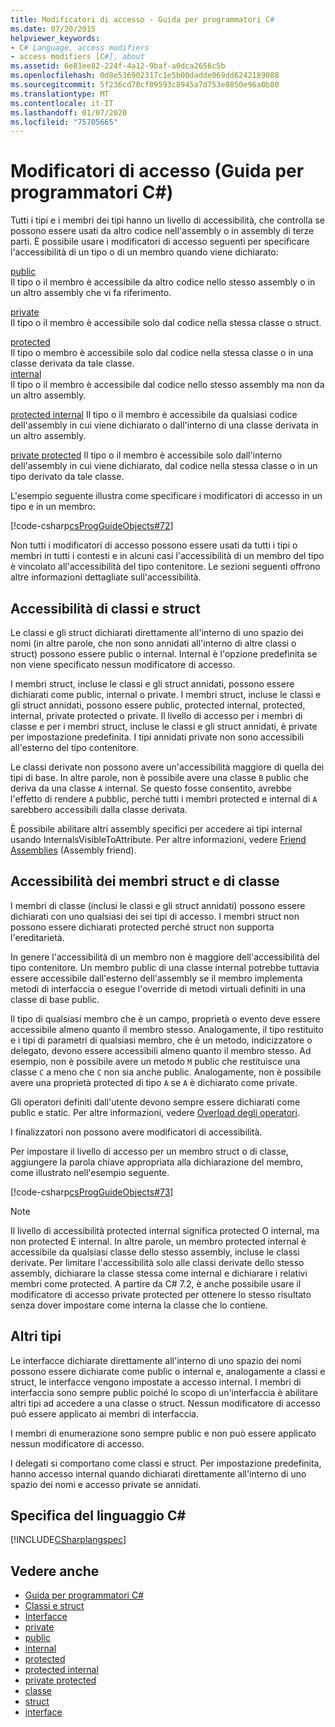 ```yaml
---
title: Modificatori di accesso - Guida per programmatori C#
ms.date: 07/20/2015
helpviewer_keywords:
- C# Language, access modifiers
- access modifiers [C#], about
ms.assetid: 6e81ee82-224f-4a12-9baf-a0dca2656c5b
ms.openlocfilehash: 0d8e536902317c1e5b00dadde069dd6242189088
ms.sourcegitcommit: 5f236cd78cf09593c8945a7d753e0850e96a0b80
ms.translationtype: MT
ms.contentlocale: it-IT
ms.lasthandoff: 01/07/2020
ms.locfileid: "75705665"
---
```

# <a name="access-modifiers-c-programming-guide"></a>Modificatori di accesso (Guida per programmatori C#)
Tutti i tipi e i membri dei tipi hanno un livello di accessibilità, che controlla se possono essere usati da altro codice nell'assembly o in assembly di terze parti. È possibile usare i modificatori di accesso seguenti per specificare l'accessibilità di un tipo o di un membro quando viene dichiarato:  
  
 [public](../../language-reference/keywords/public.md)  
 Il tipo o il membro è accessibile da altro codice nello stesso assembly o in un altro assembly che vi fa riferimento. 
  
 [private](../../language-reference/keywords/private.md)  
 Il tipo o il membro è accessibile solo dal codice nella stessa classe o struct.  
  
 [protected](../../language-reference/keywords/protected.md)  
 Il tipo o membro è accessibile solo dal codice nella stessa classe o in una classe derivata da tale classe.  
 [internal](../../language-reference/keywords/internal.md)  
 Il tipo o il membro è accessibile dal codice nello stesso assembly ma non da un altro assembly.  
  
 [protected internal](../../language-reference/keywords/protected-internal.md) Il tipo o il membro è accessibile da qualsiasi codice dell'assembly in cui viene dichiarato o dall'interno di una classe derivata in un altro assembly. 

 [private protected](../../language-reference/keywords/private-protected.md) Il tipo o il membro è accessibile solo dall'interno dell'assembly in cui viene dichiarato, dal codice nella stessa classe o in un tipo derivato da tale classe.
  
 L'esempio seguente illustra come specificare i modificatori di accesso in un tipo e in un membro:  
  
 [!code-csharp[csProgGuideObjects#72](~/samples/snippets/csharp/VS_Snippets_VBCSharp/csProgGuideObjects/CS/Objects.cs#72)]  
  
 Non tutti i modificatori di accesso possono essere usati da tutti i tipi o membri in tutti i contesti e in alcuni casi l'accessibilità di un membro del tipo è vincolato all'accessibilità del tipo contenitore. Le sezioni seguenti offrono altre informazioni dettagliate sull'accessibilità.  
  
## <a name="class-and-struct-accessibility"></a>Accessibilità di classi e struct  
 Le classi e gli struct dichiarati direttamente all'interno di uno spazio dei nomi (in altre parole, che non sono annidati all'interno di altre classi o struct) possono essere public o internal. Internal è l'opzione predefinita se non viene specificato nessun modificatore di accesso.  
  
 I membri struct, incluse le classi e gli struct annidati, possono essere dichiarati come public, internal o private. I membri struct, incluse le classi e gli struct annidati, possono essere public, protected internal, protected, internal, private protected o private. Il livello di accesso per i membri di classe e per i membri struct, incluse le classi e gli struct annidati, è private per impostazione predefinita. I tipi annidati private non sono accessibili all'esterno del tipo contenitore.  
  
 Le classi derivate non possono avere un'accessibilità maggiore di quella dei tipi di base. In altre parole, non è possibile avere una classe `B` public che deriva da una classe `A` internal. Se questo fosse consentito, avrebbe l'effetto di rendere `A` pubblic, perché tutti i membri protected e internal di `A` sarebbero accessibili dalla classe derivata.  
  
 È possibile abilitare altri assembly specifici per accedere ai tipi internal usando InternalsVisibleToAttribute. Per altre informazioni, vedere [Friend Assemblies](../../../standard/assembly/friend.md) (Assembly friend).  
  
## <a name="class-and-struct-member-accessibility"></a>Accessibilità dei membri struct e di classe  
 I membri di classe (inclusi le classi e gli struct annidati) possono essere dichiarati con uno qualsiasi dei sei tipi di accesso. I membri struct non possono essere dichiarati protected perché struct non supporta l'ereditarietà.  
  
 In genere l'accessibilità di un membro non è maggiore dell'accessibilità del tipo contenitore. Un membro public di una classe internal potrebbe tuttavia essere accessibile dall'esterno dell'assembly se il membro implementa metodi di interfaccia o esegue l'override di metodi virtuali definiti in una classe di base public.  
  
 Il tipo di qualsiasi membro che è un campo, proprietà o evento deve essere accessibile almeno quanto il membro stesso. Analogamente, il tipo restituito e i tipi di parametri di qualsiasi membro, che è un metodo, indicizzatore o delegato, devono essere accessibili almeno quanto il membro stesso. Ad esempio, non è possibile avere un metodo `M` public che restituisce una classe `C` a meno che `C` non sia anche public. Analogamente, non è possibile avere una proprietà protected di tipo `A` se `A` è dichiarato come private.  
  
 Gli operatori definiti dall'utente devono sempre essere dichiarati come public e static. Per altre informazioni, vedere [Overload degli operatori](../../language-reference/operators/operator-overloading.md).  
  
 I finalizzatori non possono avere modificatori di accessibilità.  
  
 Per impostare il livello di accesso per un membro struct o di classe, aggiungere la parola chiave appropriata alla dichiarazione del membro, come illustrato nell'esempio seguente.  
  
 [!code-csharp[csProgGuideObjects#73](~/samples/snippets/csharp/VS_Snippets_VBCSharp/csProgGuideObjects/CS/Objects.cs#73)]  
  
> [!NOTE]
> Il livello di accessibilità protected internal significa protected O internal, ma non protected E internal. In altre parole, un membro protected internal è accessibile da qualsiasi classe dello stesso assembly, incluse le classi derivate. Per limitare l'accessibilità solo alle classi derivate dello stesso assembly, dichiarare la classe stessa come internal e dichiarare i relativi membri come protected. A partire da C# 7.2, è anche possibile usare il modificatore di accesso private protected per ottenere lo stesso risultato senza dover impostare come interna la classe che lo contiene.  
  
## <a name="other-types"></a>Altri tipi  
 Le interfacce dichiarate direttamente all'interno di uno spazio dei nomi possono essere dichiarate come public o internal e, analogamente a classi e struct, le interfacce vengono impostate a accesso internal. I membri di interfaccia sono sempre public poiché lo scopo di un'interfaccia è abilitare altri tipi ad accedere a una classe o struct. Nessun modificatore di accesso può essere applicato ai membri di interfaccia.  
  
 I membri di enumerazione sono sempre public e non può essere applicato nessun modificatore di accesso.  
  
 I delegati si comportano come classi e struct. Per impostazione predefinita, hanno accesso internal quando dichiarati direttamente all'interno di uno spazio dei nomi e accesso private se annidati.  
  
## <a name="c-language-specification"></a>Specifica del linguaggio C#  
 [!INCLUDE[CSharplangspec](~/includes/csharplangspec-md.md)]  
  
## <a name="see-also"></a>Vedere anche

- [Guida per programmatori C#](../index.md)
- [Classi e struct](./index.md)
- [Interfacce](../interfaces/index.md)
- [private](../../language-reference/keywords/private.md)
- [public](../../language-reference/keywords/public.md)
- [internal](../../language-reference/keywords/internal.md)
- [protected](../../language-reference/keywords/protected.md)
- [protected internal](../../language-reference/keywords/protected-internal.md)
- [private protected](../../language-reference/keywords/private-protected.md)
- [classe](../../language-reference/keywords/class.md)
- [struct](../../language-reference/keywords/struct.md)
- [interface](../../language-reference/keywords/interface.md)
